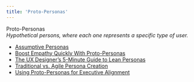 ```yaml
---
title: 'Proto-Personas'
---
```


Proto-Personas  
_Hypothetical persons, where each one represents a specific type of user._

*   [Assumptive Personas](http://www.90percentofeverything.com/2013/04/28/assumptive-personas/)  
*   [Boost Empathy Quickly With Proto-Personas](https://blog.mural.co/2016/05/boost-empathy-quickly-with-proto-personas/)  
*   [The UX Designer’s 5-Minute Guide to Lean Personas](https://www.uxpin.com/studio/blog/ux-designers-5-minute-guide-lean-personas/)  
*   [Traditional vs. Agile Persona Creation](http://oddpov.com/traditional-vs-agile-persona-creation/)  
*   [Using Proto-Personas for Executive Alignment](http://uxmag.com/articles/using-proto-personas-for-executive-alignment)  
